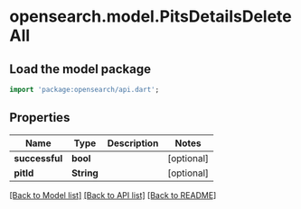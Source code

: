 # opensearch.model.PitsDetailsDeleteAll

## Load the model package
```dart
import 'package:opensearch/api.dart';
```

## Properties
Name | Type | Description | Notes
------------ | ------------- | ------------- | -------------
**successful** | **bool** |  | [optional] 
**pitId** | **String** |  | [optional] 

[[Back to Model list]](../README.md#documentation-for-models) [[Back to API list]](../README.md#documentation-for-api-endpoints) [[Back to README]](../README.md)


